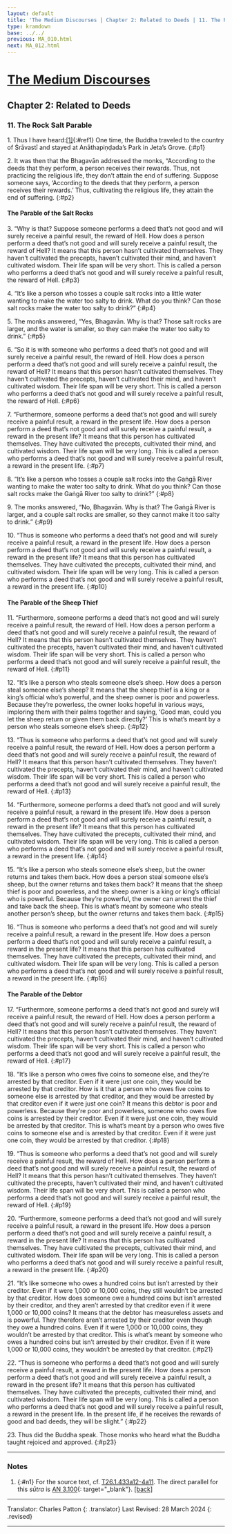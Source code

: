 ```yaml
---
layout: default
title: 'The Medium Discourses | Chapter 2: Related to Deeds | 11. The Rock Salt Parable'
type: kramdown
base: ../../
previous: MA_010.html
next: MA_012.html
---
```


# [The Medium Discourses](index.html)
## Chapter 2: Related to Deeds
### 11. The Rock Salt Parable

1\. Thus I have heard:[\[1\]](#n1){:#ref1} One time, the Buddha traveled to the country of Śrāvastī and stayed at Anāthapiṇḍada’s Park in Jeta’s Grove.
{:#p1}

2\. It was then that the Bhagavān addressed the monks, “According to the deeds that they perform, a person receives their rewards. Thus, not practicing the religious life, they don’t attain the end of suffering. Suppose someone says, ‘According to the deeds that they perform, a person receives their rewards.’ Thus, cultivating the religious life, they attain the end of suffering.
{:#p2}

#### The Parable of the Salt Rocks

3\. “Why is that? Suppose someone performs a deed that’s not good and will surely receive a painful result, the reward of Hell. How does a person perform a deed that’s not good and will surely receive a painful result, the reward of Hell? It means that this person hasn’t cultivated themselves. They haven’t cultivated the precepts, haven’t cultivated their mind, and haven’t cultivated wisdom. Their life span will be very short. This is called a person who performs a deed that’s not good and will surely receive a painful result, the reward of Hell.
{:#p3}

4\. “It’s like a person who tosses a couple salt rocks into a little water wanting to make the water too salty to drink. What do you think? Can those salt rocks make the water too salty to drink?”
{:#p4}

5\. The monks answered, “Yes, Bhagavān. Why is that? Those salt rocks are larger, and the water is smaller, so they can make the water too salty to drink.”
{:#p5}

6\. “So it is with someone who performs a deed that’s not good and will surely receive a painful result, the reward of Hell. How does a person perform a deed that’s not good and will surely receive a painful result, the reward of Hell? It means that this person hasn’t cultivated themselves. They haven’t cultivated the precepts, haven’t cultivated their mind, and haven’t cultivated wisdom. Their life span will be very short. This is called a person who performs a deed that’s not good and will surely receive a painful result, the reward of Hell.
{:#p6}

7\. “Furthermore, someone performs a deed that’s not good and will surely receive a painful result, a reward in the present life. How does a person perform a deed that’s not good and will surely receive a painful result, a reward in the present life? It means that this person has cultivated themselves. They have cultivated the precepts, cultivated their mind, and cultivated wisdom. Their life span will be very long. This is called a person who performs a deed that’s not good and will surely receive a painful result, a reward in the present life.
{:#p7}

8\. “It’s like a person who tosses a couple salt rocks into the Gaṅgā River wanting to make the water too salty to drink. What do you think? Can those salt rocks make the Gaṅgā River too salty to drink?”
{:#p8}

9\. The monks answered, “No, Bhagavān. Why is that? The Gaṅgā River is larger, and a couple salt rocks are smaller, so they cannot make it too salty to drink.”
{:#p9}

10\. “Thus is someone who performs a deed that’s not good and will surely receive a painful result, a reward in the present life. How does a person perform a deed that’s not good and will surely receive a painful result, a reward in the present life? It means that this person has cultivated themselves. They have cultivated the precepts, cultivated their mind, and cultivated wisdom. Their life span will be very long. This is called a person who performs a deed that’s not good and will surely receive a painful result, a reward in the present life.
{:#p10}

#### The Parable of the Sheep Thief

11\. “Furthermore, someone performs a deed that’s not good and will surely receive a painful result, the reward of Hell. How does a person perform a deed that’s not good and will surely receive a painful result, the reward of Hell? It means that this person hasn’t cultivated themselves. They haven’t cultivated the precepts, haven’t cultivated their mind, and haven’t cultivated wisdom. Their life span will be very short. This is called a person who performs a deed that’s not good and will surely receive a painful result, the reward of Hell.
{:#p11}

12\. “It’s like a person who steals someone else’s sheep. How does a person steal someone else’s sheep? It means that the sheep thief is a king or a king’s official who’s powerful, and the sheep owner is poor and powerless. Because they’re powerless, the owner looks hopeful in various ways, imploring them with their palms together and saying, ‘Good man, could you let the sheep return or given them back directly?’ This is what’s meant by a person who steals someone else’s sheep.
{:#p12}

13\. “Thus is someone who performs a deed that’s not good and will surely receive a painful result, the reward of Hell. How does a person perform a deed that’s not good and will surely receive a painful result, the reward of Hell? It means that this person hasn’t cultivated themselves. They haven’t cultivated the precepts, haven’t cultivated their mind, and haven’t cultivated wisdom. Their life span will be very short. This is called a person who performs a deed that’s not good and will surely receive a painful result, the reward of Hell.
{:#p13}

14\. “Furthermore, someone performs a deed that’s not good and will surely receive a painful result, a reward in the present life. How does a person perform a deed that’s not good and will surely receive a painful result, a reward in the present life? It means that this person has cultivated themselves. They have cultivated the precepts, cultivated their mind, and cultivated wisdom. Their life span will be very long. This is called a person who performs a deed that’s not good and will surely receive a painful result, a reward in the present life.
{:#p14}

15\. “It’s like a person who steals someone else’s sheep, but the owner returns and takes them back. How does a person steal someone else’s sheep, but the owner returns and takes them back? It means that the sheep thief is poor and powerless, and the sheep owner is a king or king’s official who is powerful. Because they’re powerful, the owner can arrest the thief and take back the sheep. This is what’s meant by someone who steals another person’s sheep, but the owner returns and takes them back.
{:#p15}

16\. “Thus is someone who performs a deed that’s not good and will surely receive a painful result, a reward in the present life. How does a person perform a deed that’s not good and will surely receive a painful result, a reward in the present life? It means that this person has cultivated themselves. They have cultivated the precepts, cultivated their mind, and cultivated wisdom. Their life span will be very long. This is called a person who performs a deed that’s not good and will surely receive a painful result, a reward in the present life.
{:#p16}

#### The Parable of the Debtor

17\. “Furthermore, someone performs a deed that’s not good and surely will receive a painful result, the reward of Hell. How does a person perform a deed that’s not good and will surely receive a painful result, the reward of Hell? It means that this person hasn’t cultivated themselves. They haven’t cultivated the precepts, haven’t cultivated their mind, and haven’t cultivated wisdom. Their life span will be very short. This is called a person who performs a deed that’s not good and will surely receive a painful result, the reward of Hell.
{:#p17}

18\. “It’s like a person who owes five coins to someone else, and they’re arrested by that creditor. Even if it were just one coin, they would be arrested by that creditor. How is it that a person who owes five coins to someone else is arrested by that creditor, and they would be arrested by that creditor even if it were just one coin? It means this debtor is poor and powerless. Because they’re poor and powerless, someone who owes five coins is arrested by their creditor. Even if it were just one coin, they would be arrested by that creditor. This is what’s meant by a person who owes five coins to someone else and is arrested by that creditor. Even if it were just one coin, they would be arrested by that creditor.
{:#p18}

19\. “Thus is someone who performs a deed that’s not good and will surely receive a painful result, the reward of Hell. How does a person perform a deed that’s not good and will surely receive a painful result, the reward of Hell? It means that this person hasn’t cultivated themselves. They haven’t cultivated the precepts, haven’t cultivated their mind, and haven’t cultivated wisdom. Their life span will be very short. This is called a person who performs a deed that’s not good and will surely receive a painful result, the reward of Hell.
{:#p19}

20\. “Furthermore, someone performs a deed that’s not good and will surely receive a painful result, a reward in the present life. How does a person perform a deed that’s not good and will surely receive a painful result, a reward in the present life? It means that this person has cultivated themselves. They have cultivated the precepts, cultivated their mind, and cultivated wisdom. Their life span will be very long. This is called a person who performs a deed that’s not good and will surely receive a painful result, a reward in the present life.
{:#p20}

21\. “It’s like someone who owes a hundred coins but isn’t arrested by their creditor. Even if it were 1,000 or 10,000 coins, they still wouldn’t be arrested by that creditor. How does someone owe a hundred coins but isn’t arrested by their creditor, and they aren’t arrested by that creditor even if it were 1,000 or 10,000 coins? It means that the debtor has measureless assets and is powerful. They therefore aren’t arrested by their creditor even though they owe a hundred coins. Even if it were 1,000 or 10,000 coins, they wouldn’t be arrested by that creditor. This is what’s meant by someone who owes a hundred coins but isn’t arrested by their creditor. Even if it were 1,000 or 10,000 coins, they wouldn’t be arrested by that creditor.
{:#p21}

22\. “Thus is someone who performs a deed that’s not good and will surely receive a painful result, a reward in the present life. How does a person perform a deed that’s not good and will surely receive a painful result, a reward in the present life? It means that this person has cultivated themselves. They have cultivated the precepts, cultivated their mind, and cultivated wisdom. Their life span will be very long. This is called a person who performs a deed that’s not good and will surely receive a painful result, a reward in the present life. In the present life, if he receives the rewards of good and bad deeds, they will be slight.”
{:#p22}

23\. Thus did the Buddha speak. Those monks who heard what the Buddha taught rejoiced and approved.
{:#p23}

---

### Notes

1. {:#n1} For the source text, cf. <a href="https://cbetaonline.dila.edu.tw/zh/T01n0026_p0433a12" target="_blank">T26.1.433a12-4a11</a>. The direct parallel for this <em>sūtra</em> is [AN 3.100](https://suttacentral.net/an3.100){: target="_blank"}. [\[back\]](#ref1)

---

Translator: Charles Patton
{: .translator}
Last Revised: 28 March 2024
{: .revised}

---